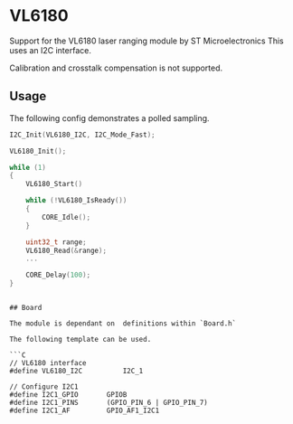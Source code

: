 # VL6180
Support for the VL6180 laser ranging module by ST Microelectronics
This uses an I2C interface.

Calibration and crosstalk compensation is not supported.

## Usage

The following config demonstrates a polled sampling.

```C
I2C_Init(VL6180_I2C, I2C_Mode_Fast);

VL6180_Init();

while (1)
{
    VL6180_Start()

    while (!VL6180_IsReady())
    {
        CORE_Idle();
    }

    uint32_t range;
    VL6180_Read(&range);
    ...

    CORE_Delay(100);
}
```
```

## Board

The module is dependant on  definitions within `Board.h`

The following template can be used.

```C
// VL6180 interface
#define VL6180_I2C          I2C_1

// Configure I2C1
#define I2C1_GPIO		GPIOB
#define I2C1_PINS		(GPIO_PIN_6 | GPIO_PIN_7)
#define I2C1_AF			GPIO_AF1_I2C1
```
